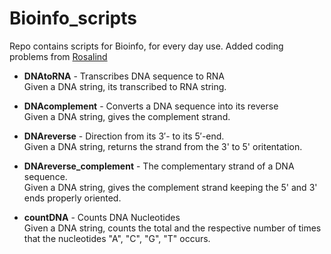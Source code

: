# Bioinfo_scripts

Repo contains scripts for Bioinfo, for every day use.
Added coding problems from [Rosalind](https://rosalind.info)

* <b>DNAtoRNA</b> - Transcribes DNA sequence to RNA </br>
Given a DNA string, its transcribed to RNA string.


* <b>DNAcomplement</b> - Converts a DNA sequence into its reverse </br>
Given a DNA string, gives the complement strand.


* <b>DNAreverse</b> -  Direction from its 3′- to its 5′-end. </br>
Given a DNA string, returns the strand from the 3' to 5' oritentation.


* <b>DNAreverse_complement</b> - The complementary strand of a DNA sequence. </br>
Given a DNA string, gives the complement strand keeping the 5' and 3' ends properly oriented.


* <b>countDNA</b> - Counts DNA Nucleotides </br>
Given a DNA string, counts the total and the respective number of times that the nucleotides "A", "C", "G", "T" occurs.
